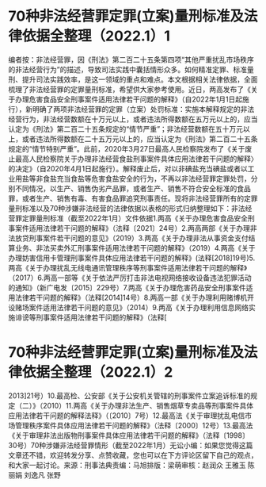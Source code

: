 # 70种非法经营罪定罪(立案)量刑标准及法律依据全整理（2022.1）1

编者按：非法经营罪，因《刑法》第二百二十五条第四项“其他严重扰乱市场秩序的非法经营行为”的描述，导致司法实践中囊括情形众多。如何精准定罪、标准量刑、提升司法实践效率，是这一领域的重点和难点。本文根据相关法律依据，全面梳理了非法经营罪的定罪量刑标准，希望供大家参考使用。近日，两高发布了《关于办理危害食品安全刑事案件适用法律若干问题的解释》（自2022年1月1日起施行），新明确了两项非法经营罪的定罪（立案）处罚标准：实施本解释规定的非法经营行为，非法经营数额在十万元以上，或者违法所得数额在五万元以上的，应当认定为《刑法》第二百二十五条规定的“情节严重”；非法经营数额在五十万元以上，或者违法所得数额在二十五万元以上的，应当认定为《刑法》第二百二十五条规定的“情节特别严重”。此前，2020年3月27日最高人民检察院发布了《关于废止最高人民检察院关于办理非法经营食盐刑事案件具体应用法律若干问题的解释〉的决定》（自2020年4月1日起施行）。解释废止后，对以非碘盐充当碘盐或者以工业用盐等非食盐充当食盐等危害食盐安全的行为，不再以非法经营罪定罪处罚，分别不同情况，以生产、销售伪劣产品罪，或者生产、销售不符合安全标准的食品罪，或者生产、销售有毒、有害食品罪追究刑事责任。现将非法经营罪所有的定罪量刑标准以及70种涉嫌非法经营的法律依据以表格的形式归纳整理如下：非法经营罪定罪量刑标准（截至2022年1月）文件依据1.两高《关于办理危害食品安全刑事案件适用法律若干问题的解释》（法释〔2021〕24号）2.两高两部《关于办理非法放贷刑事案件若干问题的意见》（2019）3.两高《关于办理非法从事资金支付结算业务、非法买卖外汇刑事案件适用法律若干问题的解释》（2019）4.两高《关于办理妨害信用卡管理刑事案件具体应用法律若干问题的解释》(法释[2018]19号)5.两高《关于办理扰乱无线电通讯管理秩序等刑事案件适用法律若干问题的解释》（2017）6.两高一部等《关于依法严厉打击非法电视网络接收设备违法犯罪活动的通知》（新广电发〔2015〕229号）7.两高《关于办理危害药品安全刑事案件适用法律若干问题的解释》（法释[2014]14号）8.两高一部《关于办理利用赌博机开设赌场案件适用法律若干问题的意见》（2014）9.两高《关于办理利用信息网络实施诽谤等刑事案件适用法律若干问题的解释》（法释[

# 70种非法经营罪定罪(立案)量刑标准及法律依据全整理（2022.1）2

2013]21号）10.最高检、公安部《关于公安机关管辖的刑事案件立案追诉标准的规定（二）》（2010）11.两高《关于办理非法生产、销售烟草专卖品等刑事案件具体应用法律若干问题的解释法释》（〔2010〕7号）12.最高法《关于审理扰乱电信市场管理秩序案件具体应用法律若干问题的解释》（法释〔2000〕12号）13.最高法《关于审理非法出版物刑事案件具体应用法律若干问题的解释》（法释〔1998〕30号）70种涉嫌非法经营罪情形（截至2022年1月）无讼小编：如果您觉得这篇文章还不错，欢迎转发分享、点赞收藏，您也可以在下方评论区留下自己的观点，和大家一起讨论。来源：刑事法典责编：马旭排版：梁萌审核：赵润众 王雅玉 陈丽娟 刘逸凡 张野

